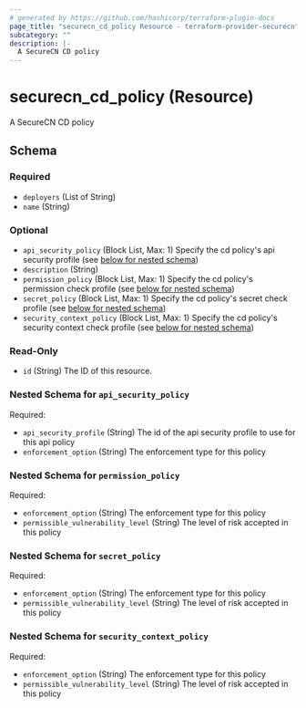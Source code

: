 ```yaml
---
# generated by https://github.com/hashicorp/terraform-plugin-docs
page_title: "securecn_cd_policy Resource - terraform-provider-securecn"
subcategory: ""
description: |-
  A SecureCN CD policy
---
```


# securecn_cd_policy (Resource)

A SecureCN CD policy



<!-- schema generated by tfplugindocs -->
## Schema

### Required

- `deployers` (List of String)
- `name` (String)

### Optional

- `api_security_policy` (Block List, Max: 1) Specify the cd policy's api security profile (see [below for nested schema](#nestedblock--api_security_policy))
- `description` (String)
- `permission_policy` (Block List, Max: 1) Specify the cd policy's permission check profile (see [below for nested schema](#nestedblock--permission_policy))
- `secret_policy` (Block List, Max: 1) Specify the cd policy's secret check profile (see [below for nested schema](#nestedblock--secret_policy))
- `security_context_policy` (Block List, Max: 1) Specify the cd policy's security context check profile (see [below for nested schema](#nestedblock--security_context_policy))

### Read-Only

- `id` (String) The ID of this resource.

<a id="nestedblock--api_security_policy"></a>
### Nested Schema for `api_security_policy`

Required:

- `api_security_profile` (String) The id of the api security profile to use for this api policy
- `enforcement_option` (String) The enforcement type for this policy


<a id="nestedblock--permission_policy"></a>
### Nested Schema for `permission_policy`

Required:

- `enforcement_option` (String) The enforcement type for this policy
- `permissible_vulnerability_level` (String) The level of risk accepted in this policy


<a id="nestedblock--secret_policy"></a>
### Nested Schema for `secret_policy`

Required:

- `enforcement_option` (String) The enforcement type for this policy
- `permissible_vulnerability_level` (String) The level of risk accepted in this policy


<a id="nestedblock--security_context_policy"></a>
### Nested Schema for `security_context_policy`

Required:

- `enforcement_option` (String) The enforcement type for this policy
- `permissible_vulnerability_level` (String) The level of risk accepted in this policy



